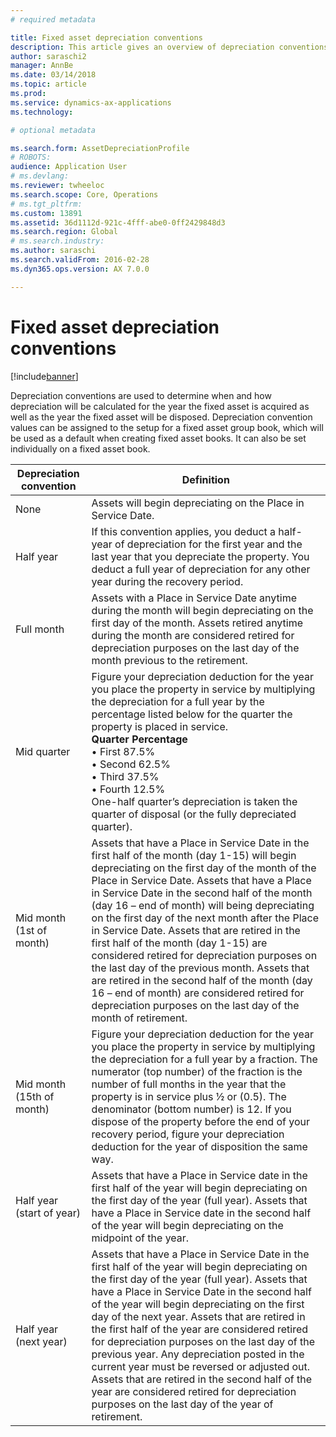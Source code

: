 ```yaml
---
# required metadata

title: Fixed asset depreciation conventions
description: This article gives an overview of depreciation conventions.
author: saraschi2
manager: AnnBe
ms.date: 03/14/2018
ms.topic: article
ms.prod: 
ms.service: dynamics-ax-applications
ms.technology: 

# optional metadata

ms.search.form: AssetDepreciationProfile
# ROBOTS: 
audience: Application User
# ms.devlang: 
ms.reviewer: twheeloc
ms.search.scope: Core, Operations
# ms.tgt_pltfrm: 
ms.custom: 13891
ms.assetid: 36d1112d-921c-4fff-abe0-0ff2429848d3
ms.search.region: Global
# ms.search.industry: 
ms.author: saraschi
ms.search.validFrom: 2016-02-28
ms.dyn365.ops.version: AX 7.0.0

---
```


# Fixed asset depreciation conventions

[!include[banner](../includes/banner.md)]

Depreciation conventions are used to determine when and how depreciation will be calculated for the year the fixed asset is acquired as well as the year the fixed asset will be disposed. Depreciation convention values can be assigned to the setup for a fixed asset group book, which will be used as a default when creating fixed asset books. It can also be set individually on a fixed asset book.

| **Depreciation convention** | **Definition**                                         |  
|-----------------------------|---------------------------------------------------------|
| None                        | 	Assets will begin depreciating on the Place in Service Date.         |
| Half year                   | 	If this convention applies, you deduct a half-year of depreciation for the first year and the last year that you depreciate the property. You deduct a full year of depreciation for any other year during the recovery period.   |
| Full month                  |	 Assets with a Place in Service Date anytime during the month will begin depreciating on the first day of the month. Assets retired anytime during the month are considered retired for depreciation purposes on the last day of the month previous to the retirement.         |
| Mid quarter                 |	Figure your depreciation deduction for the year you place the property in service by multiplying the depreciation for a full year by the percentage listed below for the quarter the property is placed in service. <br>**Quarter**   **Percentage**<br>         • First        87.5%<br>            • Second    62.5%<br>           • Third      37.5%<br>                     • Fourth        12.5%<br> One-half quarter’s depreciation is taken the quarter of disposal (or the fully depreciated quarter).|
| Mid month (1st of month)    | 	Assets that have a Place in Service Date in the first half of the month (day 1-15) will begin depreciating on the first day of the month of the Place in Service Date. Assets that have a Place in Service Date in the second half of the month (day 16 – end of month) will being depreciating on the first day of the next month after the Place in Service Date. Assets that are retired in the first half of the month (day 1-15) are considered retired for depreciation purposes on the last day of the previous month. Assets that are retired in the second half of the month (day 16 – end of month) are considered retired for depreciation purposes on the last day of the month of retirement. |   
| Mid month (15th of month)   | 	Figure your depreciation deduction for the year you place the property in service by multiplying the depreciation for a full year by a fraction. The numerator (top number) of the fraction is the number of full months in the year that the property is in service plus ½ or (0.5). The denominator (bottom number) is 12. If you dispose of the property before the end of your recovery period, figure your depreciation deduction for the year of disposition the same way.   |
| Half year (start of year)   | 	Assets that have a Place in Service date in the first half of the year will begin depreciating on the first day of the year (full year). Assets that have a Place in Service date in the second half of the year will begin depreciating on the midpoint of the year.    |
| Half year (next year)       | 	Assets that have a Place in Service Date in the first half of the year will begin depreciating on the first day of the year (full year). Assets that have a Place in Service Date in the second half of the year will begin depreciating on the first day of the next year. Assets that are retired in the first half of the year are considered retired for depreciation purposes on the last day of the previous year. Any depreciation posted in the current year must be reversed or adjusted out. Assets that are retired in the second half of the year are considered retired for depreciation purposes on the last day of the year of retirement.   |


